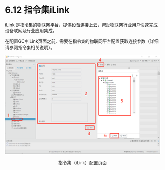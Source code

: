 # 6.12 指令集iLink

iLink 是指令集的物联网平台，提供设备连接上云，帮助物联网行业用户快速完成设备联网及行业应用集成。

在配置GC中iLink页面之前，需要在指令集的物联网平台配置获取连接参数（详细请参阅指令集相关说明）。

![指令集（iLink）](assets/指令集（iLink）.png)

<center>指令集（iLink）配置页面</center>

